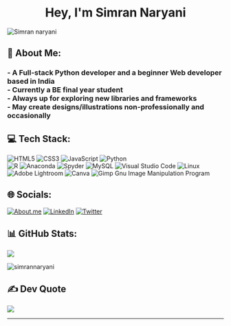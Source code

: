<h1 align="center">Hey, I'm Simran Naryani</h1>

![Simran naryani](https://user-images.githubusercontent.com/79084332/192288795-d853f275-a935-4c49-9052-99801ece4b57.gif)

## 💫 About Me:
<h3> - A Full-stack Python developer and a beginner Web developer based in India<br>- Currently a BE final year student<br>- Always up for exploring new libraries and frameworks<br>- May create designs/illustrations non-professionally and occasionally</h3>

## 💻 Tech Stack:
![HTML5](https://img.shields.io/badge/html5-%23E34F26.svg?style=for-the-badge&logo=html5&logoColor=white) 
![CSS3](https://img.shields.io/badge/css3-%231572B6.svg?style=for-the-badge&logo=css3&logoColor=white) 
![JavaScript](https://img.shields.io/badge/javascript-%23323330.svg?style=for-the-badge&logo=javascript&logoColor=%23F7DF1E) 
![Python](https://img.shields.io/badge/python-3670A0?style=for-the-badge&logo=python&logoColor=ffdd54)  
![R](https://img.shields.io/badge/r-%231572B6.svg?style=for-the-badge&logo=r&logoColor=white) 
![Anaconda](https://img.shields.io/badge/Anaconda-%2344A833.svg?style=for-the-badge&logo=anaconda&logoColor=white)
![Spyder](https://img.shields.io/badge/Spyder-838485?style=for-the-badge&logo=spyder%20ide&logoColor=maroon)
![MySQL](https://img.shields.io/badge/mysql-%2300f.svg?style=for-the-badge&logo=mysql&logoColor=white)
![Visual Studio Code](https://img.shields.io/badge/Visual%20Studio%20Code-0078d7.svg?style=for-the-badge&logo=visual-studio-code&logoColor=white)
![Linux](https://img.shields.io/badge/linux-%231572B6.svg?style=for-the-badge&logo=linux&logoColor=white) 
![Adobe Lightroom](https://img.shields.io/badge/Adobe%20Lightroom-31A8FF.svg?style=for-the-badge&logo=Adobe%20Lightroom&logoColor=white) 
![Canva](https://img.shields.io/badge/Canva-%2300C4CC.svg?style=for-the-badge&logo=Canva&logoColor=white) 
![Gimp Gnu Image Manipulation Program](https://img.shields.io/badge/Gimp-657D8B?style=for-the-badge&logo=gimp&logoColor=FFFFFF) 

## 🌐 Socials:
[![About.me](https://img.shields.io/badge/About.me-%231DA1F2.svg?style=for-the-badge&logo=About.me&logoColor=white)](https://about.me/simrann)
[![LinkedIn](https://img.shields.io/badge/linkedin-%230077B5.svg?style=for-the-badge&logo=linkedin&logoColor=white)](https://linkedin.com/in/Simran-Naryani) 
[![Twitter](https://img.shields.io/badge/Twitter-%231DA1F2.svg?style=for-the-badge&logo=Twitter&logoColor=white)](https://twitter.com/SimranNaryani) 

## 📊 GitHub Stats:
![](https://github-readme-stats.vercel.app/api/top-langs/?username=SimranNaryani&theme=dark&hide_border=true&include_all_commits=false&count_private=false&layout=compact)

<p align="left"> <img src="https://komarev.com/ghpvc/?username=simrannaryani&label=Profile%20views&color=0e75b6&style=flat" alt="simrannaryani" /> </p>

## ✍️ Dev Quote
![](https://quotes-github-readme.vercel.app/api?type=horizontal&theme=radical)

---
